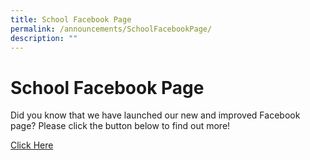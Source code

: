 ```yaml
---
title: School Facebook Page
permalink: /announcements/SchoolFacebookPage/
description: ""
---
```

# School Facebook Page
Did you know that we have launched our new and improved Facebook page? Please click the button below to find out more!

[Click Here](https://www.facebook.com/North-View-Primary-School-107412627808856/)